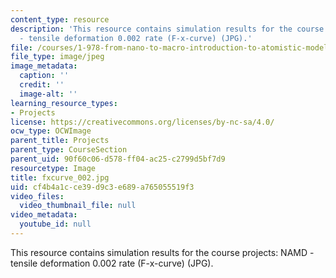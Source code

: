 ```yaml
---
content_type: resource
description: 'This resource contains simulation results for the course projects: NAMD
  - tensile deformation 0.002 rate (F-x-curve) (JPG).'
file: /courses/1-978-from-nano-to-macro-introduction-to-atomistic-modeling-techniques-january-iap-2007/cf4b4a1cce39d9c3e689a765055519f3_fxcurve_002.jpg
file_type: image/jpeg
image_metadata:
  caption: ''
  credit: ''
  image-alt: ''
learning_resource_types:
- Projects
license: https://creativecommons.org/licenses/by-nc-sa/4.0/
ocw_type: OCWImage
parent_title: Projects
parent_type: CourseSection
parent_uid: 90f60c06-d578-ff04-ac25-c2799d5bf7d9
resourcetype: Image
title: fxcurve_002.jpg
uid: cf4b4a1c-ce39-d9c3-e689-a765055519f3
video_files:
  video_thumbnail_file: null
video_metadata:
  youtube_id: null
---
```

This resource contains simulation results for the course projects: NAMD - tensile deformation 0.002 rate (F-x-curve) (JPG).